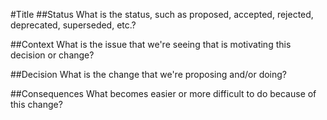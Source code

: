 #Title
##Status
What is the status, such as proposed, accepted, rejected, deprecated, superseded, etc.?

##Context
What is the issue that we're seeing that is motivating this decision or change?

##Decision
What is the change that we're proposing and/or doing?

##Consequences
What becomes easier or more difficult to do because of this change?
